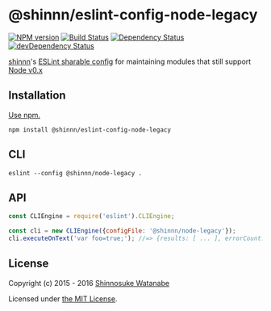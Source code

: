 # @shinnn/eslint-config-node-legacy

[![NPM version](https://img.shields.io/npm/v/@shinnn%2feslint-config-node-legacy.svg)](https://www.npmjs.com/package/@shinnn/eslint-config-node-legacy)
[![Build Status](https://travis-ci.org/shinnn/eslint-config-node-legacy.svg?branch=master)](https://travis-ci.org/shinnn/eslint-config-node-legacy)
[![Dependency Status](https://david-dm.org/shinnn/eslint-config-node-legacy.svg)](https://david-dm.org/shinnn/eslint-config-node-legacy)
[![devDependency Status](https://david-dm.org/shinnn/eslint-config-node-legacy/dev-status.svg)](https://david-dm.org/shinnn/eslint-config-node-legacy#info=devDependencies)

[shinnn](https://github.com/shinnn)'s [ESLint sharable config](http://eslint.org/docs/developer-guide/shareable-configs.html) for maintaining modules that still support [Node v0.x](https://github.com/nodejs/node-v0.x-archive)

## Installation

[Use npm.](https://docs.npmjs.com/cli/install)

```
npm install @shinnn/eslint-config-node-legacy
```

## CLI

```
eslint --config @shinnn/node-legacy .
```

## API

```javascript
const CLIEngine = require('eslint').CLIEngine;

const cli = new CLIEngine({configFile: '@shinnn/node-legacy'});
cli.executeOnText('var foo=true;'); //=> {results: [ ... ], errorCount: ... }
```

## License

Copyright (c) 2015 - 2016 [Shinnosuke Watanabe](https://github.com/shinnn)

Licensed under [the MIT License](./LICENSE).
